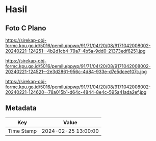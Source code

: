 # Hasil

## Foto C Plano

https://sirekap-obj-formc.kpu.go.id/5016/pemilu/ppwp/91/71/04/20/08/9171042008002-20240221-124251--4b2d1cb4-79a7-4b5a-9dd0-21373edf6251.jpg

https://sirekap-obj-formc.kpu.go.id/5016/pemilu/ppwp/91/71/04/20/08/9171042008002-20240221-124521--2e3d2861-956c-4d84-933e-d7e5dcee107c.jpg

https://sirekap-obj-formc.kpu.go.id/5016/pemilu/ppwp/91/71/04/20/08/9171042008002-20240221-124620--78a015b1-d64c-4844-8e4c-595a41ada2ef.jpg


## Metadata

| Key        | Value               |
| ---------- | ------------------- |
| Time Stamp | 2024-02-25 13:00:00 |



